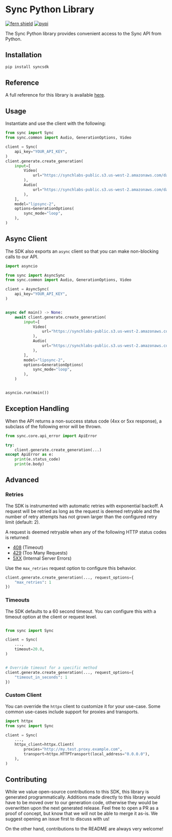 # Sync Python Library

[![fern shield](https://img.shields.io/badge/%F0%9F%8C%BF-Built%20with%20Fern-brightgreen)](https://buildwithfern.com?utm_source=github&utm_medium=github&utm_campaign=readme&utm_source=https%3A%2F%2Fgithub.com%2Fsynchronicity-labs%2Fsync-python-sdk)
[![pypi](https://img.shields.io/pypi/v/syncsdk)](https://pypi.python.org/pypi/syncsdk)

The Sync Python library provides convenient access to the Sync API from Python.

## Installation

```sh
pip install syncsdk
```

## Reference

A full reference for this library is available [here](./reference.md).

## Usage

Instantiate and use the client with the following:

```python
from sync import Sync
from sync.common import Audio, GenerationOptions, Video

client = Sync(
    api_key="YOUR_API_KEY",
)
client.generate.create_generation(
    input=[
        Video(
            url="https://synchlabs-public.s3.us-west-2.amazonaws.com/david_demo_shortvid-03a10044-7741-4cfc-816a-5bccd392d1ee.mp4",
        ),
        Audio(
            url="https://synchlabs-public.s3.us-west-2.amazonaws.com/david_demo_shortaud-27623a4f-edab-4c6a-8383-871b18961a4a.wav",
        ),
    ],
    model="lipsync-2",
    options=GenerationOptions(
        sync_mode="loop",
    ),
)
```

## Async Client

The SDK also exports an `async` client so that you can make non-blocking calls to our API.

```python
import asyncio

from sync import AsyncSync
from sync.common import Audio, GenerationOptions, Video

client = AsyncSync(
    api_key="YOUR_API_KEY",
)


async def main() -> None:
    await client.generate.create_generation(
        input=[
            Video(
                url="https://synchlabs-public.s3.us-west-2.amazonaws.com/david_demo_shortvid-03a10044-7741-4cfc-816a-5bccd392d1ee.mp4",
            ),
            Audio(
                url="https://synchlabs-public.s3.us-west-2.amazonaws.com/david_demo_shortaud-27623a4f-edab-4c6a-8383-871b18961a4a.wav",
            ),
        ],
        model="lipsync-2",
        options=GenerationOptions(
            sync_mode="loop",
        ),
    )


asyncio.run(main())
```

## Exception Handling

When the API returns a non-success status code (4xx or 5xx response), a subclass of the following error
will be thrown.

```python
from sync.core.api_error import ApiError

try:
    client.generate.create_generation(...)
except ApiError as e:
    print(e.status_code)
    print(e.body)
```

## Advanced

### Retries

The SDK is instrumented with automatic retries with exponential backoff. A request will be retried as long
as the request is deemed retryable and the number of retry attempts has not grown larger than the configured
retry limit (default: 2).

A request is deemed retryable when any of the following HTTP status codes is returned:

- [408](https://developer.mozilla.org/en-US/docs/Web/HTTP/Status/408) (Timeout)
- [429](https://developer.mozilla.org/en-US/docs/Web/HTTP/Status/429) (Too Many Requests)
- [5XX](https://developer.mozilla.org/en-US/docs/Web/HTTP/Status/500) (Internal Server Errors)

Use the `max_retries` request option to configure this behavior.

```python
client.generate.create_generation(..., request_options={
    "max_retries": 1
})
```

### Timeouts

The SDK defaults to a 60 second timeout. You can configure this with a timeout option at the client or request level.

```python

from sync import Sync

client = Sync(
    ...,
    timeout=20.0,
)


# Override timeout for a specific method
client.generate.create_generation(..., request_options={
    "timeout_in_seconds": 1
})
```

### Custom Client

You can override the `httpx` client to customize it for your use-case. Some common use-cases include support for proxies
and transports.

```python
import httpx
from sync import Sync

client = Sync(
    ...,
    httpx_client=httpx.Client(
        proxies="http://my.test.proxy.example.com",
        transport=httpx.HTTPTransport(local_address="0.0.0.0"),
    ),
)
```

## Contributing

While we value open-source contributions to this SDK, this library is generated programmatically.
Additions made directly to this library would have to be moved over to our generation code,
otherwise they would be overwritten upon the next generated release. Feel free to open a PR as
a proof of concept, but know that we will not be able to merge it as-is. We suggest opening
an issue first to discuss with us!

On the other hand, contributions to the README are always very welcome!
